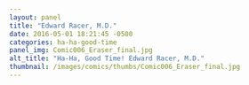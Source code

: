 ```yaml
---
layout: panel
title: "Edward Racer, M.D."
date: 2016-05-01 18:21:45 -0500
categories: ha-ha-good-time
panel_img: Comic006_Eraser_final.jpg
alt_title: "Ha-Ha, Good Time! Edward Racer, M.D."
thumbnail: /images/comics/thumbs/Comic006_Eraser_final.jpg
---
```

